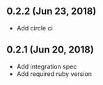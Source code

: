 ## 0.2.2 (Jun 23, 2018)
* Add circle ci

## 0.2.1 (Jun 20, 2018)
* Add integration spec
* Add required ruby version
